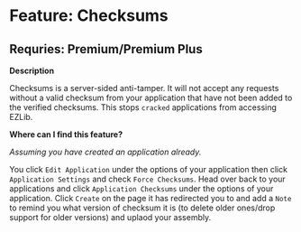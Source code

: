 # Feature: Checksums
## Requries: Premium/Premium Plus

**__Description__**

Checksums is a server-sided anti-tamper. It will not accept any requests without a valid checksum from your application that have not been added to the verified checksums. This stops `cracked` applications from accessing EZLib.

**__Where can I find this feature?__**

*Assuming you have created an application already.*

You click `Edit Application` under the options of your application then click `Application Settings` and check `Force Checksums`. Head over back to your applications and click `Application Checksums` under the options of your application. Click `Create` on the page it has redirected you to and add a `Note` to remind you what version of checksum it is (to delete older ones/drop support for older versions) and uplaod your assembly.